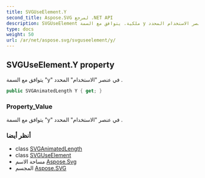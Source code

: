 ```yaml
---
title: SVGUseElement.Y
second_title: Aspose.SVG لمرجع .NET API
description: SVGUseElement ملكية. يتوافق مع السمة y في عنصر الاستخدام المحدد .
type: docs
weight: 50
url: /ar/net/aspose.svg/svguseelement/y/
---
```

## SVGUseElement.Y property

يتوافق مع السمة "y" في عنصر "الاستخدام" المحدد .

```csharp
public SVGAnimatedLength Y { get; }
```

### Property_Value

يتوافق مع السمة "y" في عنصر "الاستخدام" المحدد .

### أنظر أيضا

* class [SVGAnimatedLength](../../../aspose.svg.datatypes/svganimatedlength/)
* class [SVGUseElement](../)
* مساحة الاسم [Aspose.Svg](../../svguseelement/)
* المجسم [Aspose.SVG](../../../)


